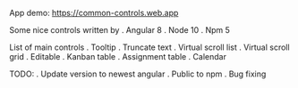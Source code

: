 App demo: https://common-controls.web.app

Some nice controls written by 
. Angular 8
. Node 10
. Npm 5

List of main controls
. Tooltip
. Truncate text
. Virtual scroll list
. Virtual scroll grid
. Editable 
. Kanban table
. Assignment table
. Calendar

TODO: 
. Update version to newest angular
. Public to npm
. Bug fixing

